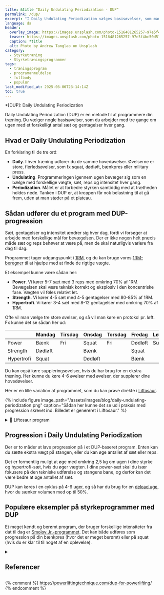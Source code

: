```yaml
---
title: &title "Daily Undulating Periodization - DUP"
permalink: /dup/
excerpt: "I Daily Undulating Periodization vælges basisøvelser, som man gennem ugen arbejder med tre gange med forskelligt antal sæt og gentagelser - for at træne power, styrke og hypertrofi."
language: da
header:
  overlay_image: https://images.unsplash.com/photo-1516481265257-97e5f4bc50d5?ixlib=rb-1.2.1&ixid=eyJhcHBfaWQiOjEyMDd9&auto=format&fit=crop&h=630&w=1200&q=60
  teaser: https://images.unsplash.com/photo-1516481265257-97e5f4bc50d5?ixlib=rb-1.2.1&ixid=eyJhcHBfaWQiOjEyMDd9&auto=format&fit=crop&h=300&w=400&q=10
  caption: *title
  alt: Photo by Andrew Tanglao on Unsplash
category:
  - Styrketræning
  - Styrketræningsprogrammer
tags:
  - træningsprogram
  - programanmeldelse
  - fullbody
  - populær
last_modified_at: 2025-03-06T23:14:14Z
toc: true
---
```


*[DUP]: Daily Undulating Periodization

Daily Undulating Periodization (DUP) er en metode til at programmere din træning. Du vælger nogle basisøvelser, som du arbejder med tre gange om ugen med et forskelligt antal sæt og gentagelser hver gang.

## Hvad er Daily Undulating Periodization

En forklaring til de tre ord:

- **Daily**. I hver træning udfører du de samme hovedøvelser. Øvelserne er store, flerledsøvelser, som fx squat, dødløft, bænkpres eller military press.
- **Undulating**. Programmeringen igennem ugen bevæger sig som en bælge med forskellige vægte, sæt, reps og intensitet hver gang.
- **Periodization**. Målet er at forbedre styrken samtiddig med at trætheden holdes nede. Tanken i DUP er, at kroppen får nok belastning til at gå frem, uden at man støder på et plateau.

## Sådan udfører du et program med DUP-progression

Sæt, gentagelser og intensitet ændrer sig hver dag, fordi vi forsøger at arbejde med forskellige mål for bevægelsen. Der er ikke nogen helt præcis måde sæt og reps behøver at være på, men de skal naturligvis variere fra dag til dag.

Programmet tager udgangspunkt i [1RM](/rm-maxtest/), og du kan bruge vores [1RM-beregner](/rm-beregner/) til at hjælpe med at finde de rigtige vægte.

Et eksempel kunne være sådan her:

- **Power**. Vi kører 5-7 sæt med 3 reps med omkring 70% af 1RM. Bevægelsen skal være teknisk korrekt og eksplosiv i den koncentriske fase. Vægten vil føles relativt let.
- **Strength**. Vi kører 4-5 sæt med 4-5 gentagelser med 80-85% af 1RM.
- **Hypertrofi**. Vi kører 3-4 sæt med 8-12 gentagelser med omkring 70% af 1RM.

Ofte vil man vælge tre store øvelser, og så vil man køre en protokol pr. løft. Fx kunne det se sådan her ud:

|            | Mandag  | Tirsdag | Onsdag  | Torsdag | Fredag   | Lørdag  | Søndag |
|------------|---------|---------|---------|---------|----------|---------|--------|
| Power      | Bænk    | Fri     | Squat   | Fri     | Dødløft  | Sup/fri | Fri    |
| Strength   | Dødløft |         | Bænk    |         | Squat    |         |        |
| Hypertrofi | Squat   |         | Dødløft |         | Bænk     |         |        |

Du kan også køre suppleringsøvelser, hvis du har brug for en ekstra træning. Her kunne du køre 4-6 øvelser med øvelser, der supplerer dine hovedøvelser.

Her er en lille variation af programmet, som du kan prøve direkte i [Liftosaur](/liftosaur/).

{% include figure image_path="/assets/images/blog/daily-undulating-periodization.png" caption="Sådan her kunne det se ud i praksis med progression skrevet ind. Billedet er genereret i Liftosaur." %}

<details markdown="1" class="faq">
  <summary>🦖 Liftosaur program</summary>

```
# Week 1
## Day 1
Heavy: Squat / 4x3 / @7 / progress: dp(2.5kg, 3, 4)
Moderate: Bench Press, Barbell / 4x6 @7 / progress: dp(2.5kg, 6, 8)
Light: Deadlift / 3x8 @7 / progress: dp(2.5kg, 8, 10)

## Day 2
Moderate: Squat / 4x6 / @7 / progress: dp(2.5kg, 6, 8)
Light: Bench Press, Barbell / 3x10 @7 / progress: dp(2.5kg, 10, 12)
Heavy: Deadlift / 3x3 @7 / progress: dp(2.5kg, 3, 4)

## Day 3
Light: Squat / 4x8 / @7 / progress: dp(2.5kg, 8, 10)
Heavy: Bench Press, Barbell / 4x3 @7 / progress: dp(2.5kg, 3, 4)
Moderate: Deadlift / 3x6 @7 / progress: lp(2.5kg, 1)
```

</details>

## Progression i Daily Undulating Periodization

Der er to måder at lave progression på i et DUP-baseret program. Enten kan du sætte ekstra vægt på stangen, eller du kan øge antallet af sæt eller reps.

Det er formentlig muligt at øge med omkring 2,5 kg om ugen i dine styrke og hypertrofi-sæt, hvis du øger vægten. I dine power-sæt skal du især fokusere på den tekniske udførelse og stangens bane, og derfor kan det være bedre at øge antallet af sæt.

DUP kan køres i en cyklus på 4-6 uger, og så har du brug for en [deload uge](/deload-uge/), hvor du sænker volumen med op til 50%.

## Populære eksempler på styrkeprogrammer med DUP

Et meget kendt og berømt program, der bruger forskellige intensiteter fra dat til dag er [Smolov Jr.-programmet](/smolov-jr-beregner/). Det kan både udføres som progression på din bænkpres (hvor det er meget berømt) eller på squat (hvis du er klar til til noget af en oplevelse).

<details markdown="1" class="references">
  <summary><h2 id="references">Referencer</h2></summary>

- [Daily Undulating Periodization: The Bogeyman of Training Programs](https://www.strongerbyscience.com/daily-undulating-periodization/)
- [Daily Undulating Periodization (DUP) Training](https://www.askmen.com/sports/bodybuilding/daily-undulating-periodization-dup-training.html)
- [The DUP Bible](https://www.jmaxfitness.com/blog/daily-undulating-periodization/)
- [Daily Undulating Periodization: Conjugate Adapted for Raw Lifters](https://www.elitefts.com/education/daily-undulating-periodization-conjugate-adapted-for-raw-lifters/)
</details>

{% comment %}
https://powerliftingtechnique.com/dup-for-powerlifting/
{% endcomment %}
